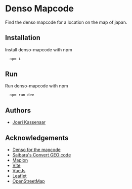 
# Denso Mapcode

Find the denso mapcode for a location on the map of japan.


## Installation

Install denso-mapcode with npm

```bash
  npm i
```
    

## Run

Run denso-mapcode with npm

```bash
  npm run dev 
```
## Authors

- [Joeri Kassenaar](http://joeri67.nl/portfolio/)


## Acknowledgements

 - [Denso for the mapcode](https://www.denso-solution.com/mapcode/en/whats.html)
 - [Saibara's Convert GEO code](https://saibara.sakura.ne.jp/map/convgeo.cgi)
 - [Mapion](https://www.mapion.co.jp/QA/sitemap/sitemap.html)
 - [Vite](https://vite.dev/)
 - [VueJs](https://vuejs.org/)
 - [Leaflet](https://leafletjs.com/)
 - [OpenStreetMap](https://www.openstreetmap.org/)


